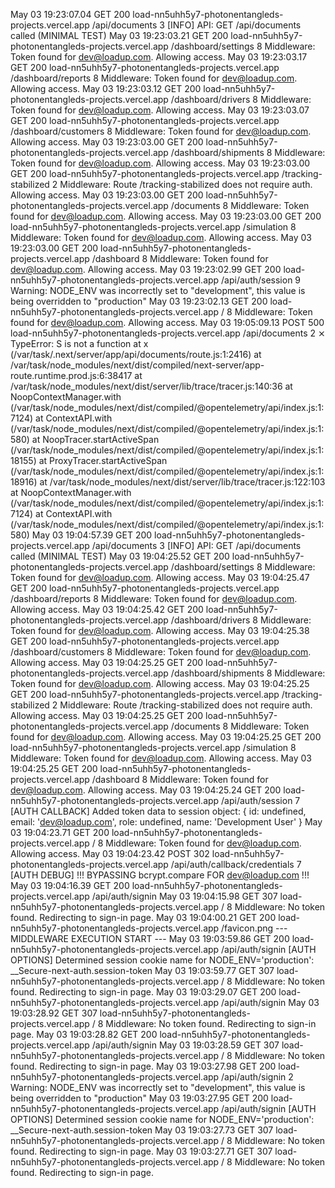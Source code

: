 May 03 19:23:07.04
GET
200
load-nn5uhh5y7-photonentangleds-projects.vercel.app
/api/documents
3
[INFO] API: GET /api/documents called (MINIMAL TEST)
May 03 19:23:03.21
GET
200
load-nn5uhh5y7-photonentangleds-projects.vercel.app
/dashboard/settings
8
Middleware: Token found for dev@loadup.com. Allowing access.
May 03 19:23:03.17
GET
200
load-nn5uhh5y7-photonentangleds-projects.vercel.app
/dashboard/reports
8
Middleware: Token found for dev@loadup.com. Allowing access.
May 03 19:23:03.12
GET
200
load-nn5uhh5y7-photonentangleds-projects.vercel.app
/dashboard/drivers
8
Middleware: Token found for dev@loadup.com. Allowing access.
May 03 19:23:03.07
GET
200
load-nn5uhh5y7-photonentangleds-projects.vercel.app
/dashboard/customers
8
Middleware: Token found for dev@loadup.com. Allowing access.
May 03 19:23:03.00
GET
200
load-nn5uhh5y7-photonentangleds-projects.vercel.app
/dashboard/shipments
8
Middleware: Token found for dev@loadup.com. Allowing access.
May 03 19:23:03.00
GET
200
load-nn5uhh5y7-photonentangleds-projects.vercel.app
/tracking-stabilized
2
Middleware: Route /tracking-stabilized does not require auth. Allowing access.
May 03 19:23:03.00
GET
200
load-nn5uhh5y7-photonentangleds-projects.vercel.app
/documents
8
Middleware: Token found for dev@loadup.com. Allowing access.
May 03 19:23:03.00
GET
200
load-nn5uhh5y7-photonentangleds-projects.vercel.app
/simulation
8
Middleware: Token found for dev@loadup.com. Allowing access.
May 03 19:23:03.00
GET
200
load-nn5uhh5y7-photonentangleds-projects.vercel.app
/dashboard
8
Middleware: Token found for dev@loadup.com. Allowing access.
May 03 19:23:02.99
GET
200
load-nn5uhh5y7-photonentangleds-projects.vercel.app
/api/auth/session
9
Warning: NODE_ENV was incorrectly set to "development", this value is being overridden to "production"
May 03 19:23:02.13
GET
200
load-nn5uhh5y7-photonentangleds-projects.vercel.app
/
8
Middleware: Token found for dev@loadup.com. Allowing access.
May 03 19:05:09.13
POST
500
load-nn5uhh5y7-photonentangleds-projects.vercel.app
/api/documents
2
⨯ TypeError: S is not a function at x (/var/task/.next/server/app/api/documents/route.js:1:2416) at /var/task/node_modules/next/dist/compiled/next-server/app-route.runtime.prod.js:6:38417 at /var/task/node_modules/next/dist/server/lib/trace/tracer.js:140:36 at NoopContextManager.with (/var/task/node_modules/next/dist/compiled/@opentelemetry/api/index.js:1:7124) at ContextAPI.with (/var/task/node_modules/next/dist/compiled/@opentelemetry/api/index.js:1:580) at NoopTracer.startActiveSpan (/var/task/node_modules/next/dist/compiled/@opentelemetry/api/index.js:1:18155) at ProxyTracer.startActiveSpan (/var/task/node_modules/next/dist/compiled/@opentelemetry/api/index.js:1:18916) at /var/task/node_modules/next/dist/server/lib/trace/tracer.js:122:103 at NoopContextManager.with (/var/task/node_modules/next/dist/compiled/@opentelemetry/api/index.js:1:7124) at ContextAPI.with (/var/task/node_modules/next/dist/compiled/@opentelemetry/api/index.js:1:580)
May 03 19:04:57.39
GET
200
load-nn5uhh5y7-photonentangleds-projects.vercel.app
/api/documents
3
[INFO] API: GET /api/documents called (MINIMAL TEST)
May 03 19:04:25.52
GET
200
load-nn5uhh5y7-photonentangleds-projects.vercel.app
/dashboard/settings
8
Middleware: Token found for dev@loadup.com. Allowing access.
May 03 19:04:25.47
GET
200
load-nn5uhh5y7-photonentangleds-projects.vercel.app
/dashboard/reports
8
Middleware: Token found for dev@loadup.com. Allowing access.
May 03 19:04:25.42
GET
200
load-nn5uhh5y7-photonentangleds-projects.vercel.app
/dashboard/drivers
8
Middleware: Token found for dev@loadup.com. Allowing access.
May 03 19:04:25.38
GET
200
load-nn5uhh5y7-photonentangleds-projects.vercel.app
/dashboard/customers
8
Middleware: Token found for dev@loadup.com. Allowing access.
May 03 19:04:25.25
GET
200
load-nn5uhh5y7-photonentangleds-projects.vercel.app
/dashboard/shipments
8
Middleware: Token found for dev@loadup.com. Allowing access.
May 03 19:04:25.25
GET
200
load-nn5uhh5y7-photonentangleds-projects.vercel.app
/tracking-stabilized
2
Middleware: Route /tracking-stabilized does not require auth. Allowing access.
May 03 19:04:25.25
GET
200
load-nn5uhh5y7-photonentangleds-projects.vercel.app
/documents
8
Middleware: Token found for dev@loadup.com. Allowing access.
May 03 19:04:25.25
GET
200
load-nn5uhh5y7-photonentangleds-projects.vercel.app
/simulation
8
Middleware: Token found for dev@loadup.com. Allowing access.
May 03 19:04:25.25
GET
200
load-nn5uhh5y7-photonentangleds-projects.vercel.app
/dashboard
8
Middleware: Token found for dev@loadup.com. Allowing access.
May 03 19:04:25.24
GET
200
load-nn5uhh5y7-photonentangleds-projects.vercel.app
/api/auth/session
7
[AUTH CALLBACK] Added token data to session object: { id: undefined, email: 'dev@loadup.com', role: undefined, name: 'Development User' }
May 03 19:04:23.71
GET
200
load-nn5uhh5y7-photonentangleds-projects.vercel.app
/
8
Middleware: Token found for dev@loadup.com. Allowing access.
May 03 19:04:23.42
POST
302
load-nn5uhh5y7-photonentangleds-projects.vercel.app
/api/auth/callback/credentials
7
[AUTH DEBUG] !!! BYPASSING bcrypt.compare FOR dev@loadup.com !!!
May 03 19:04:16.39
GET
200
load-nn5uhh5y7-photonentangleds-projects.vercel.app
/api/auth/signin
May 03 19:04:15.98
GET
307
load-nn5uhh5y7-photonentangleds-projects.vercel.app
/
8
Middleware: No token found. Redirecting to sign-in page.
May 03 19:04:00.21
GET
200
load-nn5uhh5y7-photonentangleds-projects.vercel.app
/favicon.png
--- MIDDLEWARE EXECUTION START ---
May 03 19:03:59.86
GET
200
load-nn5uhh5y7-photonentangleds-projects.vercel.app
/api/auth/signin
[AUTH OPTIONS] Determined session cookie name for NODE_ENV='production': __Secure-next-auth.session-token
May 03 19:03:59.77
GET
307
load-nn5uhh5y7-photonentangleds-projects.vercel.app
/
8
Middleware: No token found. Redirecting to sign-in page.
May 03 19:03:29.07
GET
200
load-nn5uhh5y7-photonentangleds-projects.vercel.app
/api/auth/signin
May 03 19:03:28.92
GET
307
load-nn5uhh5y7-photonentangleds-projects.vercel.app
/
8
Middleware: No token found. Redirecting to sign-in page.
May 03 19:03:28.82
GET
200
load-nn5uhh5y7-photonentangleds-projects.vercel.app
/api/auth/signin
May 03 19:03:28.59
GET
307
load-nn5uhh5y7-photonentangleds-projects.vercel.app
/
8
Middleware: No token found. Redirecting to sign-in page.
May 03 19:03:27.98
GET
200
load-nn5uhh5y7-photonentangleds-projects.vercel.app
/api/auth/signin
2
Warning: NODE_ENV was incorrectly set to "development", this value is being overridden to "production"
May 03 19:03:27.95
GET
200
load-nn5uhh5y7-photonentangleds-projects.vercel.app
/api/auth/signin
[AUTH OPTIONS] Determined session cookie name for NODE_ENV='production': __Secure-next-auth.session-token
May 03 19:03:27.73
GET
307
load-nn5uhh5y7-photonentangleds-projects.vercel.app
/
8
Middleware: No token found. Redirecting to sign-in page.
May 03 19:03:27.71
GET
307
load-nn5uhh5y7-photonentangleds-projects.vercel.app
/
8
Middleware: No token found. Redirecting to sign-in page.
